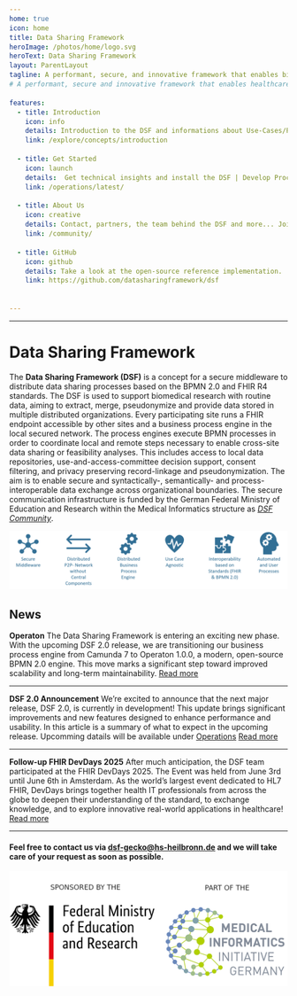 ```yaml
---
home: true
icon: home
title: Data Sharing Framework
heroImage: /photos/home/logo.svg
heroText: Data Sharing Framework
layout: ParentLayout
tagline: A performant, secure, and innovative framework that enables biomedical researchers to extract value from routine data. 
# A performant, secure and innovative framework that enables healthcare data exchange across organizational boundaries. 

features:
  - title: Introduction
    icon: info
    details: Introduction to the DSF and informations about Use-Cases/Projects. 
    link: /explore/concepts/introduction

  - title: Get Started 
    icon: launch
    details:  Get technical insights and install the DSF | Develop Process Plugins.
    link: /operations/latest/

  - title: About Us
    icon: creative
    details: Contact, partners, the team behind the DSF and more... Join our community!
    link: /community/
  
  - title: GitHub
    icon: github
    details: Take a look at the open-source reference implementation.
    link: https://github.com/datasharingframework/dsf


---
```

---
# Data Sharing Framework
The **Data Sharing Framework (DSF)** is a concept for a secure middleware to distribute data sharing processes based on the BPMN 2.0 and FHIR R4 standards. The DSF is used to support biomedical research with routine data, aiming to extract, merge, pseudonymize and provide data stored in multiple distributed organizations. Every participating site runs a FHIR endpoint accessible by other sites and a business process engine in the local secured network. The process engines execute BPMN processes in order to coordinate local and remote steps necessary to enable cross-site data sharing or feasibility analyses. This includes access to local data repositories, use-and-access-committee decision support, consent filtering, and privacy preserving record-linkage and pseudonymization. The aim is to enable secure and syntactically-, semantically- and process-interoperable data exchange across organizational boundaries. The secure communication infrastructure is funded by the German Federal Ministry of Education and Research within the Medical Informatics structure as *[DSF Community](https://www.gesundheitsforschung-bmbf.de/de/dsf-medizininformatik-struktur-data-sharing-framework-community-16133.php)*. 

![DSF concept](/photos/info/introduction/dsf-concept.png)


## News


**Operaton**
The Data Sharing Framework is entering an exciting new phase. With the upcoming DSF 2.0 release, we are transitioning our business process engine from Camunda 7 to Operaton 1.0.0, a modern, open-source BPMN 2.0 engine. This move marks a significant step toward improved scalability and long-term maintainability. 
[Read more](/posts/2025-10-02-operaton-DSF-2.0)

---

**DSF 2.0 Announcement**
We’re excited to announce that the next major release, DSF 2.0, is currently in development! This update brings significant improvements and new features designed to enhance performance and usability. In this article is a  summary of what to expect in the upcoming release. Upcomming datails will be available under [Operations](operations/v2.0.0-M3/index.md)
[Read more](/posts/2025-07-28-dsfv2-announcement)

---
**Follow-up FHIR DevDays 2025**
After much anticipation, the DSF team participated at the FHIR DevDays 2025. The Event was held from June 3rd until June 6th in Amsterdam. As the world’s largest event dedicated to HL7 FHIR, DevDays brings together health IT professionals from across the globe to deepen their understanding of the standard, to exchange knowledge, and to explore innovative real-world applications in healthcare!
[Read more](/posts/2025-07-04-follow-up-fhir-devdays)

--- 
#### Feel free to contact us via <a href="mailto:dsf-gecko@hs-heilbronn.de">dsf-gecko@hs-heilbronn.de</a> and we will take care of your request as soon as possible.

<div class="image-container">
    <img src="/photos/learnmore/funding/bmbf-mii.png">
</div>
